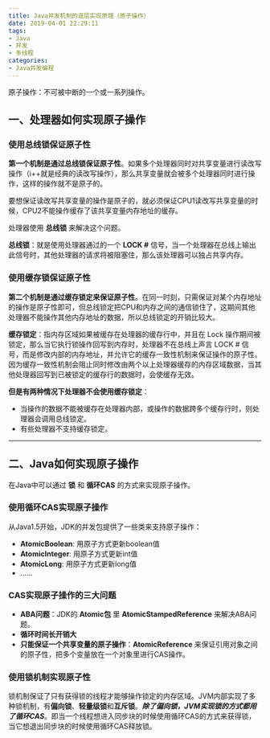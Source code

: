 ```yaml
---
title: Java并发机制的底层实现原理（原子操作）
date: 2019-04-01 22:29:11
tags:
- Java
- 并发
- 多线程
categories:
- Java并发编程
---
```


原子操作：不可被中断的一个或一系列操作。

## 一、处理器如何实现原子操作

### 使用总线锁保证原子性

**第一个机制是通过总线锁保证原子性**。如果多个处理器同时对共享变量进行读改写操作（i++就是经典的读改写操作），那么共享变量就会被多个处理器同时进行操作，这样的操作就不是原子的。

要想保证读改写共享变量的操作是原子的，就必须保证CPU1读改写共享变量的时候，CPU2不能操作缓存了该共享变量内存地址的缓存。

处理器使用 **总线锁** 来解决这个问题。

**总线锁**：就是使用处理器通过的一个 **LOCK #** 信号，当一个处理器在总线上输出此信号时，其他处理器的请求将被阻塞住，那么该处理器可以独占共享内存。

<!-- more -->

### 使用缓存锁保证原子性

**第二个机制是通过缓存锁定来保证原子性**。在同一时刻，只需保证对某个内存地址的操作是原子性即可，但总线锁定把CPU和内存之间的通信锁住了，这期间其他处理器不能操作其他内存地址的数据，所以总线锁定的开销比较大。

**缓存锁定**：指内存区域如果被缓存在处理器的缓存行中，并且在 Lock 操作期间被锁定，那么当它执行锁操作回写到内存时，处理器不在总线上声言 LOCK # 信号，而是修改内部的内存地址，并允许它的缓存一致性机制来保证操作的原子性。因为缓存一致性机制会阻止同时修改由两个以上处理器缓存的内存区域数据，当其他处理器回写到已被锁定的缓存行的数据时，会使缓存无效。

**但是有两种情况下处理器不会使用缓存锁定**：
 - 当操作的数据不能被缓存在处理器内部，或操作的数据跨多个缓存行时，则处理器会调用总线锁定。
 - 有些处理器不支持缓存锁定。

* * *

## 二、Java如何实现原子操作

在Java中可以通过 **锁** 和 **循环CAS** 的方式来实现原子操作。

### 使用循环CAS实现原子操作

从Java1.5开始，JDK的并发包提供了一些类来支持原子操作：
 - **AtomicBoolean**: 用原子方式更新boolean值
 - **AtomicInteger**: 用原子方式更新int值
 - **AtomicLong**: 用原子方式更新long值
 - ......

### CAS实现原子操作的三大问题

 - **ABA问题**：JDK的 **Atomic包** 里 **AtomicStampedReference** 来解决ABA问题。
 - **循环时间长开销大**
 - **只能保证一个共享变量的原子操作**：**AtomicReference** 来保证引用对象之间的原子性，把多个变量放在一个对象里进行CAS操作。

### 使用锁机制实现原子性

锁机制保证了只有获得锁的线程才能够操作锁定的内存区域。JVM内部实现了多种锁机制，有**偏向锁**、**轻量级锁**和**互斥锁**。**_除了偏向锁，JVM实现锁的方式都用了循环CAS_**。即当一个线程想进入同步块的时候使用循环CAS的方式来获得锁，当它想退出同步块的时候使用循环CAS释放锁。
